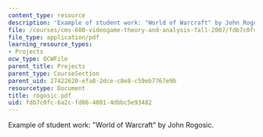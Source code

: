 ```yaml
---
content_type: resource
description: 'Example of student work: "World of Warcraft" by John Rogosic.'
file: /courses/cms-600-videogame-theory-and-analysis-fall-2007/fdb7c0fc6a2cfd8640014dbbc5e93482_rogosic.pdf
file_type: application/pdf
learning_resource_types:
- Projects
ocw_type: OCWFile
parent_title: Projects
parent_type: CourseSection
parent_uid: 27422620-efa8-2dce-c8e8-c59eb7767e9b
resourcetype: Document
title: rogosic.pdf
uid: fdb7c0fc-6a2c-fd86-4001-4dbbc5e93482
---
```

Example of student work: "World of Warcraft" by John Rogosic.

